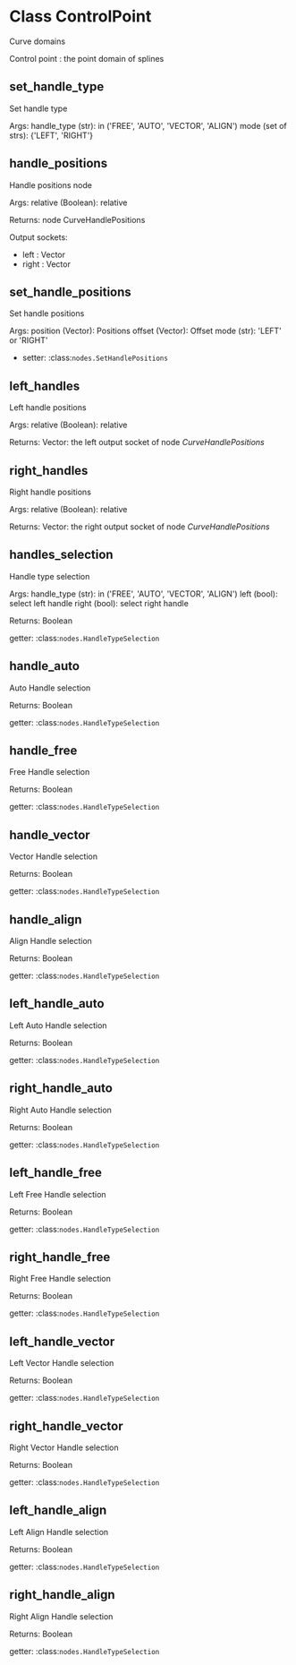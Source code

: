 
# Class ControlPoint

Curve domains


Control point : the point domain of splines


## set_handle_type

Set handle type

Args:
  handle_type (str): in ('FREE', 'AUTO', 'VECTOR', 'ALIGN')
  mode (set of strs): {'LEFT', 'RIGHT'}
  
  
  

## handle_positions

Handle positions node

Args:
  relative (Boolean): relative
  
Returns:
  node CurveHandlePositions
  
Output sockets:
- left : Vector
- right : Vector
  
  

## set_handle_positions

Set handle positions

Args:
  position (Vector): Positions
  offset (Vector): Offset
  mode (str): 'LEFT' or 'RIGHT'
  
- setter: :class:`nodes.SetHandlePositions`
  
  
  

## left_handles

Left handle positions

Args:
  relative (Boolean): relative
  
Returns:
  Vector: the left output socket of node *CurveHandlePositions*
  
  
  

## right_handles

Right handle positions

Args:
  relative (Boolean): relative
  
Returns:
  Vector: the right output socket of node *CurveHandlePositions*
  
  

## handles_selection

Handle type selection

Args:
  handle_type (str): in ('FREE', 'AUTO', 'VECTOR', 'ALIGN')
  left (bool): select left handle
  right (bool): select right handle
  
Returns:
  Boolean
  
getter: :class:`nodes.HandleTypeSelection`




## handle_auto

Auto Handle selection

Returns:
  Boolean
  
getter: :class:`nodes.HandleTypeSelection`



## handle_free

Free Handle selection

Returns:
  Boolean
  
getter: :class:`nodes.HandleTypeSelection`



## handle_vector

Vector Handle selection

Returns:
  Boolean
  
getter: :class:`nodes.HandleTypeSelection`



## handle_align

Align Handle selection

Returns:
  Boolean
  
getter: :class:`nodes.HandleTypeSelection`



## left_handle_auto

Left Auto Handle selection

Returns:
  Boolean
  
getter: :class:`nodes.HandleTypeSelection`



## right_handle_auto

Right Auto Handle selection

Returns:
  Boolean
  
getter: :class:`nodes.HandleTypeSelection`



## left_handle_free

Left Free Handle selection

Returns:
  Boolean
  
getter: :class:`nodes.HandleTypeSelection`



## right_handle_free

Right Free Handle selection

Returns:
  Boolean
  
getter: :class:`nodes.HandleTypeSelection`



## left_handle_vector

Left Vector Handle selection

Returns:
  Boolean
  
getter: :class:`nodes.HandleTypeSelection`



## right_handle_vector

Right Vector Handle selection

Returns:
  Boolean
  
getter: :class:`nodes.HandleTypeSelection`



## left_handle_align

Left Align Handle selection

Returns:
  Boolean
  
getter: :class:`nodes.HandleTypeSelection`



## right_handle_align

Right Align Handle selection

Returns:
  Boolean
  
getter: :class:`nodes.HandleTypeSelection`

